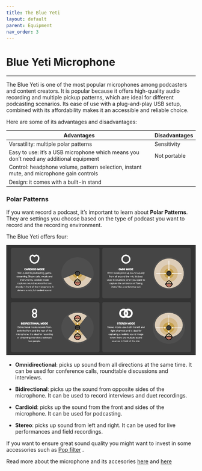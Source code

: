```yaml
---
title: The Blue Yeti 
layout: default
parent: Equipment
nav_order: 3
---
```


# Blue Yeti Microphone 
---

The Blue Yeti is one of the most popular microphones among podcasters and content creators. It is popular because it offers high-quality audio recording and multiple pickup patterns, which are ideal for different podcasting scenarios. Its ease of use with a plug-and-play USB setup, combined with its affordability makes it an accessible and reliable choice.


Here are some of its advantages and disadvantages:

|Advantages | Disadvantages |
| ---------- | -------------- |
|Versatility: multiple polar patterns | Sensitivity         |
| Easy to use: it’s a USB microphone which means you don’t need any additional equipment |           Not portable |
| Control: headphone volume, pattern selection, instant mute, and microphone gain controls |
| Design: it comes with a built-in stand| | 



### Polar Patterns 

If you want record a podcast, it’s important to learn about **Polar Patterns**. They are settings you choose based on the type of podcast you want to record and the recording environment.

The Blue Yeti offers four:

![Polar Patterns](assets/images/Polar_Patterns_Blue.jpg)

- **Omnidirectional**: picks up sound from all directions at the same time. It can be used for conference calls, roundtable discussions and interviews.

- **Bidirectional**: picks up the sound from opposite sides of the microphone. It can be used to record interviews and duet recordings.

- **Cardioid**: picks up the sound from the front and sides of the microphone. It can be used for podcasting.

- **Stereo**: picks up sound from left and right. It can be used for live performances and field recordings.



If you want to ensure great sound quality you might want to invest in some accessories such as [Pop filter](Glossary.md)
. 

Read more about the microphone and its accesories [here](https://www.thepodcasthost.com/equipment/blue-yeti-microphone-accesory-guide/) and [here](https://riverside.fm/blog/best-blue-yeti-accessories )
 

